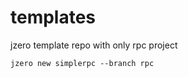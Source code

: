 # templates

jzero template repo with only rpc project

```shell
jzero new simplerpc --branch rpc
```